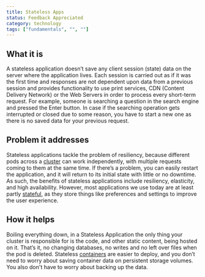 ```yaml
---
title: Stateless Apps
status: Feedback Appreciated
category: technology
tags: ["fundamentals", "", ""]
---
```


## What it is

A stateless application doesn’t save any client session (state) data on the server where the application lives. 
Each session is carried out as if it was the first time and responses are not dependent upon data from a previous session and 
provides functionality to use print services, CDN (Content Delivery Network) or the Web Servers 
in order to process every short-term request. 
For example, someone is searching a question in the search engine and pressed the Enter button. 
In case if the searching operation gets interrupted or closed due to some reason, 
you have to start a new one as there is no saved data for your previous request.

## Problem it addresses

Stateless applications tackle the problem of resiliency, 
because different pods across a [cluster](/cluster/) can work independently, 
with multiple requests coming to them at the same time. 
If there’s a problem, you can easily restart the application, 
and it will return to its initial state with little or no downtime. 
As such, the benefits of stateless applications include resiliency, elasticity, and high availability. 
However, most applications we use today are at least partly [stateful](/stateful-apps/), 
as they store things like preferences and settings to improve the user experience.

## How it helps

Boiling everything down, in a Stateless Application the only thing your cluster is responsible for is 
the code, and other static content, being hosted on it. 
That’s it, no changing databases, no writes and no left over files when the pod is deleted. 
Stateless [containers](/container/) are easier to deploy, 
and you don’t need to worry about saving container data on persistent storage volumes. 
You also don't have to worry about backing up the data.
